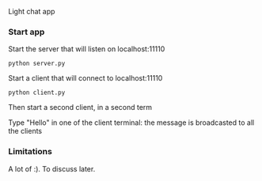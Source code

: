 Light chat app 

### Start app

Start the server that will listen on localhost:11110

```
python server.py
``` 

Start a client that will connect to localhost:11110

```
python client.py
``` 

Then start a second client, in a second term

Type "Hello" in one of the client terminal: the message is broadcasted to all the clients

### Limitations 

A lot of :). To discuss later.

